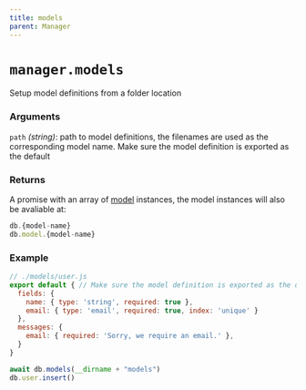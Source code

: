 ```yaml
---
title: models
parent: Manager
---
```


# `manager.models`

Setup model definitions from a folder location

### Arguments

`path` *(string)*: path to model definitions, the filenames are used as the corresponding model name. Make sure the model definition is exported as the default

### Returns

A promise with an array of [model](../model) instances, the model instances will also be avaliable at:
```js
db.{model-name}
db.model.{model-name}
```

### Example

```js
// ./models/user.js
export default { // Make sure the model definition is exported as the default
  fields: {
    name: { type: 'string', required: true },
    email: { type: 'email', required: true, index: 'unique' }
  },
  messages: {
    email: { required: 'Sorry, we require an email.' },
  }
}
```

```js
await db.models(__dirname + "models")
db.user.insert()
```
